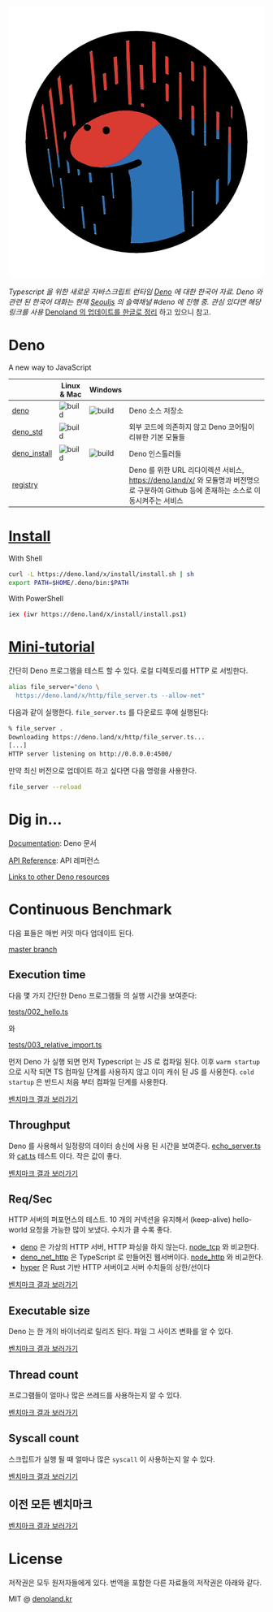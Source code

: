 ![deno](/static/denoland_kr-logo.png)

*Typescript 을 위한 새로운 자바스크립트 런타임 [Deno](https://deno.land/) 에 대한 한국어 자료. Deno 와 관련 된 한국어 대화는 현재 [Seouljs](https://seoul.js.org/) 의 슬랙채널 #deno 에 진행 중. 관심 있다면 해당 링크를 사용* [Denoland 의 업데이트를 한글로 정리](/updates) 하고 있으니 참고.

# Deno

A new way to JavaScript

|                                                          | Linux & Mac                                                                                              | Windows                                                                                       |                                                                                                                                          |
| -------------------------------------------------------- | -------------------------------------------------------------------------------------------------------- | --------------------------------------------------------------------------------------------- | ---------------------------------------------------------------------------------------------------------------------------------------- |
| [deno](https://github.com/denoland/deno)                 | ![build](https://travis-ci.com/denoland/deno.svg?branch=master)                                          | ![build](https://ci.appveyor.com/api/projects/status/yel7wtcqwoy0to8x/branch/master?svg=true) | Deno 소스 저장소                                                                                                                         |
| [deno_std](https://github.com/denoland/deno_std)         | ![build](https://dev.azure.com/denoland/deno_std/_apis/build/status/denoland.deno_std?branchName=master) |                                                                                               | 외부 코드에 의존하지 않고 Deno 코어팀이 리뷰한 기본 모듈들                                                                               |
| [deno_install](https://github.com/denoland/deno_install) | ![build](https://api.travis-ci.com/denoland/deno_install.svg?branch=master)                              | ![build](https://ci.appveyor.com/api/projects/status/gtekeaf7r60xa896?branch=master&svg=true) | Deno 인스톨러들                                                                                                                          |
| [registry](https://github.com/denoland/registry)         |                                                                                                          |                                                                                               | Deno 를 위한 URL 리다이렉션 서비스, https://deno.land/x/ 와 모듈명과 버전명으로 구분하여 Github 등에 존재하는 소스로 이동시켜주는 서비스 |

# [Install](https://deno.land/#install)

With Shell

```sh
curl -L https://deno.land/x/install/install.sh | sh
export PATH=$HOME/.deno/bin:$PATH
```

With PowerShell

```sh
iex (iwr https://deno.land/x/install/install.ps1)
```

# [Mini-tutorial](https://deno.land/#mini-tutorial)

간단히 Deno 프로그램을 테스트 할 수 있다. 로컬 디렉토리를 HTTP 로 서빙한다.

```sh
alias file_server="deno \
  https://deno.land/x/http/file_server.ts --allow-net"
```

다음과 같이 실행한다. `file_server.ts` 를 다운로드 후에 실행된다:

```sh
% file_server .
Downloading https://deno.land/x/http/file_server.ts...
[...]
HTTP server listening on http://0.0.0.0:4500/
```

만약 최신 버전으로 업데이트 하고 싶다면 다음 명령을 사용한다.

```sh
file_server --reload
```

# Dig in...

[Documentation](https://github.com/denoland/deno/blob/master/Docs.md): Deno 문서

[API Reference](https://deno.land/typedoc/index.html): API 레퍼런스

[Links to other Deno resources](https://github.com/denolib/awesome-deno)

# Continuous Benchmark

다음 표들은 매번 커밋 마다 업데이트 된다.

[master branch](https://github.com/denoland/deno)

## Execution time

다음 몇 가지 간단한 Deno 프로그램들 의 실행 시간을 보여준다:

[tests/002_hello.ts](https://github.com/denoland/deno/blob/master/tests/002_hello.ts)

와

[tests/003_relative_import.ts](https://github.com/denoland/deno/blob/master/tests/003_relative_import.ts)

먼저 Deno 가 실행 되면 먼저 Typescript 는 JS 로 컴파일 된다. 이후 `warm startup` 으로 시작 되면 TS 컴파일 단계를 사용하지 않고 이미 캐쉬 된 JS 를 사용한다. `cold startup` 은 반드시 처음 부터 컴파일 단계를 사용한다.

[벤치마크 결과 보러가기](https://deno.land/#exec-time)

## Throughput

Deno 를 사용해서 일정량의 데이터 송신에 사용 된 시간을 보여준다. [echo_server.ts](https://github.com/denoland/deno/blob/master/tests/echo_server.ts) 와 [cat.ts](https://github.com/denoland/deno/blob/master/tests/cat.ts) 테스트 이다. 작은 값이 좋다.

[벤치마크 결과 보러가기](https://deno.land/#throughput)

## Req/Sec

HTTP 서버의 퍼포먼스의 테스트. 10 개의 커넥션을 유지해서 (keep-alive) hello-world 요청을 가능한 많이 보냈다. 수치가 클 수록 좋다.

- [deno](https://github.com/denoland/deno/blob/master/tests/http_bench.ts) 은 가상의 HTTP 서버, HTTP 파싱을 하지 않는다. [node_tcp](https://github.com/denoland/deno/blob/master/tools/node_tcp.js) 와 비교한다.
- [deno_net_http](https://github.com/denoland/deno_std/blob/master/http/http_bench.ts) 은 TypeScript 로 만들어진 웹서버이다. [node_http](https://github.com/denoland/deno/blob/master/tools/node_http.js) 와 비교한다.
- [hyper](https://github.com/denoland/deno/blob/master/tools/hyper_hello.rs) 은 Rust 기반 HTTP 서버이고 서버 수치들의 상한/선이다

[벤치마크 결과 보러가기](https://deno.land/#req-per-sec)

## Executable size

Deno 는 한 개의 바이너리로 릴리즈 된다. 파일 그 사이즈 변화를 알 수 있다.

[벤치마크 결과 보러가기](https://deno.land/#size)

## Thread count

프로그램들이 얼마나 많은 쓰레드를 사용하는지 알 수 있다.

[벤치마크 결과 보러가기](https://deno.land/#threads)

## Syscall count

스크립트가 실행 될 때 얼마나 많은 `syscall` 이 사용하는지 알 수 있다.

[벤치마크 결과 보러기기](https://deno.land/#threads)

## 이전 모든 벤치마크
[벤치마크 결과 보러가기](https://deno.land/all_benchmark.html)

# License

저작권은 모두 원저자들에게 있다. 번역을 포함한 다른 자료들의 저작권은 아래와 같다.

MIT @ [denoland.kr](https://github.com/denoland-kr)
